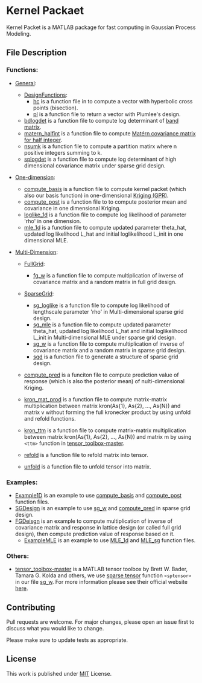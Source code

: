 # Kernel Packaet
Kernel Packet is a MATLAB package for fast computing in Gaussian Process Modeling. 

## File Description
### Functions:
* [General](https://github.com/HChen19/kernel_packet/tree/main/Functions/General): 
  * [DesignFunctions](https://github.com/HChen19/kernel_packet/tree/main/Functions/General/DesignFunctions):
    * [hc](https://github.com/HChen19/kernel_packet/tree/main/Functions/General/DesignFunctions) is a function file in to compute a vector with hyperbolic cross points (bisection).
    * [pl](https://github.com/HChen19/kernel_packet/blob/main/Functions/General/DesignFunctions/pl.m) is a function file to return a vector with Plumlee's design.
  * [bdlogdet](https://github.com/HChen19/kernel_packet/blob/main/Functions/General/bdlogdet.m) is a function file to compute log determinant of [band matrix](https://en.wikipedia.org/wiki/Band_matrix#:~:text=In%20mathematics%2C%20particularly%20matrix%20theory,more%20diagonals%20on%20either%20side.).
  * [matern_halfint](https://github.com/HChen19/kernel_packet/blob/main/Functions/General/matern_halfint.m) is a function file to compute [Mat&eacute;rn covariance matrix for half integer](https://en.wikipedia.org/wiki/Mat%C3%A9rn_covariance_function#Simplification_for_%CE%BD_half_integer).
  * [nsumk](https://github.com/HChen19/kernel_packet/blob/main/Functions/General/nsumk.m) is a function file to compute a partition matirx where n positive integers summing to k.
  * [splogdet](https://github.com/HChen19/kernel_packet/blob/main/Functions/General/splogdet.m) is a function file to compute log determinant of high dimensional covariance matrix under sparse grid design.
 

* [One-dimension](https://github.com/HChen19/kernel_packet/tree/main/Functions/One-Dimension):
  * [compute_basis](https://github.com/HChen19/kernel_packet/blob/main/Functions/One-Dimension/compute_basis.m) is a function file to compute kernel packet (which also our basis function) in one-dimensional [Kriging (GPR)](https://en.wikipedia.org/wiki/Kriging).
  * [compute_post](https://github.com/HChen19/kernel_packet/blob/main/Functions/One-Dimension/compute_post.m) is a function file to to compute posterior mean and covariance in one dimensional Kriging.
  * [loglike_1d](https://github.com/HChen19/kernel_packet/blob/main/Functions/One-Dimension/loglike_1d.m) is a function file to compute log likelihood of parameter 'rho' in one dimension.
  * [mle_1d](https://github.com/HChen19/kernel_packet/blob/main/Functions/One-Dimension/mle_1d.m) is a function file to compute updated parameter theta_hat, updated log likelihood L_hat and initial loglikelihood L_init in one dimensional MLE.


* [Multi-Dimension](https://github.com/HChen19/kernel_packet/tree/main/Functions/Multi-Dimension):
  * [FullGrid](https://github.com/HChen19/kernel_packet/tree/main/Functions/Multi-Dimension/FullGrid):
    * [fg_w](https://github.com/HChen19/kernel_packet/blob/main/Functions/Multi-Dimension/FullGrid/fg_w.m) is a function file to compute multiplication of inverse of covariance matrix and a random matrix in full grid design.
  * [SparseGrid](https://github.com/HChen19/kernel_packet/tree/main/Functions/Multi-Dimension/SparseGrid): 
    * [sg_loglike](https://github.com/HChen19/kernel_packet/blob/main/Functions/Multi-Dimension/SparseGrid/sg_loglike.m) is a function file to compute log likelihood of lengthscale parameter 'rho' in Multi-dimensional sparse grid design.
    * [sg_mle](https://github.com/HChen19/kernel_packet/blob/main/Functions/Multi-Dimension/SparseGrid/sg_mle.m) is a function file to compute updated parameter theta_hat, updated log likelihood L_hat and initial loglikelihood L_init in Multi-dimensional MLE under sparse grid design.
    * [sg_w](https://github.com/HChen19/kernel_packet/tree/main/Functions/Multi-Dimension/sg_w.m) is a function file to compute multiplication of inverse of covariance matrix and a random matrix in sparse grid design.
    * [sgd](https://github.com/HChen19/kernel_packet/blob/main/Functions/Multi-Dimension/SparseGrid/sgd.m) is a function file to generate a structure of sparse grid design.
   
  * [compute_pred](https://github.com/HChen19/kernel_packet/tree/main/Functions/Multi-Dimension/compute_pred.m) is a funciton file to compute prediction value of response (which is also the posterior mean) of nulti-dimensional Kriging.
  * [kron_mat_prod](https://github.com/HChen19/kernel_packet/tree/main/Functions/Multi-Dimension/kron_mat_prod.m) is a function file to compute matrix-matrix multiplication between matrix kron(As{1}, As{2}, ..., As{N}) and matrix v without forming the full kronecker product by using unfold and refold functions.
  * [kron_ttm](https://github.com/HChen19/kernel_packet/blob/main/Functions/Multi-Dimension/kron_ttm.m) is a function file to compute matrix-matrix multiplication between matrix kron(As{1}, As{2}, ..., As{N}) and matrix m by using `<ttm>` function in [tensor_toolbox-master](https://github.com/HChen19/kernel_packet/tree/main/tensor_toolbox-master).
  * [refold](https://github.com/HChen19/kernel_packet/tree/main/Functions/Multi-Dimension/refold.m) is a function file to refold matrix into tensor.
  * [unfold](https://github.com/HChen19/kernel_packet/tree/main/Functions/Multi-Dimension/unfold.m) is a function file to unfold tensor into matrix.
 
  
### Examples:
  * [Example1D](https://github.com/HChen19/compact_support/blob/main/Example1D.m) is an example to use [compute_basis](https://github.com/HChen19/compact_support/blob/main/compute_basis.m) and [compute_post](https://github.com/HChen19/compact_support/blob/main/compute_post.m) function files. 
  * [SGDesign](https://github.com/HChen19/compact_support/blob/main/SGDesign.m) is an example to use [sg_w](https://github.com/HChen19/compact_support/blob/main/sg_w.m) and [compute_pred](https://github.com/HChen19/compact_support/blob/main/compute_pred.m) in sparse grid design.
  * [FGDeisgn](https://github.com/HChen19/compact_support/blob/main/LTDesign.m) is an example to compute multiplication of inverse of covariance matrix and response in lattice design (or called full grid design), then compute prediction value of response based on it.
    * [ExampleMLE](https://github.com/HChen19/compact_support/blob/main/ExampleMLE.m) is an example to use [MLE_1d](https://github.com/HChen19/compact_support/blob/main/MLE_1d.m) and [MLE_sg](https://github.com/HChen19/compact_support/blob/main/MLE_sg.m) function files.

### Others:
  * [tensor_toolbox-master](https://github.com/HChen19/kernel_packet/tree/main/tensor_toolbox-master) is a MATLAB tensor toolbox by Brett W. Bader, Tamara G. Kolda and others, we use [sparse tensor](https://www.tensortoolbox.org/sptensor_doc.html) function `<sptensor>` in our file [sg_w](https://github.com/HChen19/kernel_packet/tree/main/Functions/Multi-Dimension/sg_w.m). For more information please see their official website [here](https://www.tensortoolbox.org/).

## Contributing
Pull requests are welcome. For major changes, please open an issue first to discuss what you would like to change.

Please make sure to update tests as appropriate.

## License
This work is published under [MIT](https://choosealicense.com/licenses/mit/) License.
